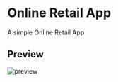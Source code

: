 # Online Retail App
A simple Online Retail App
## Preview
![preview](https://github.com/projectfinalaudio/retailapp/blob/master/welcome%20screen.png?raw=true)
